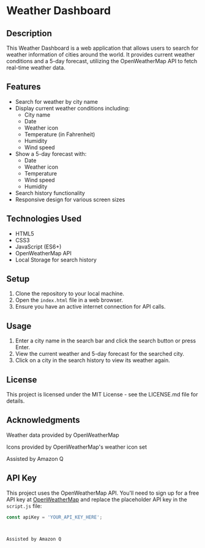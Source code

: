 # Weather Dashboard

## Description

This Weather Dashboard is a web application that allows users to search for weather information of cities around the world. It provides current weather conditions and a 5-day forecast, utilizing the OpenWeatherMap API to fetch real-time weather data.

## Features

- Search for weather by city name
- Display current weather conditions including:
  - City name
  - Date
  - Weather icon
  - Temperature (in Fahrenheit)
  - Humidity
  - Wind speed
- Show a 5-day forecast with:
  - Date
  - Weather icon
  - Temperature
  - Wind speed
  - Humidity
- Search history functionality
- Responsive design for various screen sizes

## Technologies Used

- HTML5
- CSS3
- JavaScript (ES6+)
- OpenWeatherMap API
- Local Storage for search history

## Setup

1. Clone the repository to your local machine.
2. Open the `index.html` file in a web browser.
3. Ensure you have an active internet connection for API calls.

## Usage

1. Enter a city name in the search bar and click the search button or press Enter.
2. View the current weather and 5-day forecast for the searched city.
3. Click on a city in the search history to view its weather again.

## License

This project is licensed under the MIT License - see the LICENSE.md file for details.

## Acknowledgments

Weather data provided by OpenWeatherMap

Icons provided by OpenWeatherMap's weather icon set

Assisted by Amazon Q

## API Key

This project uses the OpenWeatherMap API. You'll need to sign up for a free API key at [OpenWeatherMap](https://openweathermap.org/api) and replace the placeholder API key in the `script.js` file:

```javascript
const apiKey = 'YOUR_API_KEY_HERE';



Assisted by Amazon Q
